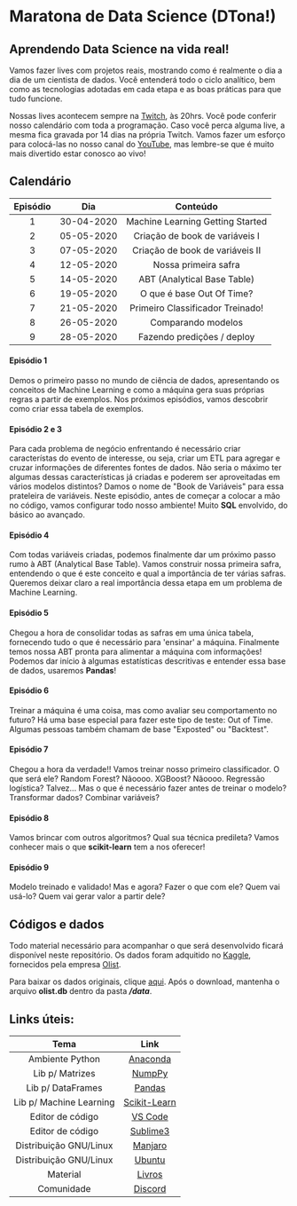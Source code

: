 # Maratona de Data Science (DTona!)

## Aprendendo Data Science na vida real!

Vamos fazer lives com projetos reais, mostrando como é realmente o dia a dia de um cientista de dados. Você entenderá todo o ciclo analítico, bem como as tecnologias adotadas em cada etapa e as boas práticas para que tudo funcione.

Nossas lives acontecem sempre na [Twitch](https://www.twitch.tv/teomewhy), às 20hrs. Você pode conferir nosso calendário com toda a programação. Caso você perca alguma live, a mesma fica gravada por 14 dias na própria Twitch. Vamos fazer um esforço para colocá-las no nosso canal do [YouTube](https://www.youtube.com/channel/UC-Xa9J9-B4jBOoBNIHkMMKA), mas lembre-se que é muito mais divertido estar conosco ao vivo!

## Calendário

Episódio | Dia | Conteúdo |
|:------------:|:------------:|:--------------------------------:|
| 1 | 30-04-2020 | Machine Learning Getting Started |
| 2 | 05-05-2020 | Criação de book de variáveis I |
| 3 | 07-05-2020 | Criação de book de variáveis II |
| 4 | 12-05-2020 | Nossa primeira safra |
| 5 | 14-05-2020 | ABT (Analytical Base Table) |
| 6 | 19-05-2020 | O que é base Out Of Time? |
| 7 | 21-05-2020 | Primeiro Classificador Treinado! |
| 8 | 26-05-2020 | Comparando modelos |
| 9 | 28-05-2020 | Fazendo predições / deploy |

#### Episódio 1
Demos o primeiro passo no mundo de ciência de dados, apresentando os conceitos de Machine Learning e como a máquina gera suas próprias regras a partir de exemplos. Nos próximos episódios, vamos descobrir como criar essa tabela de exemplos.

#### Episódio 2 e 3
Para cada problema de negócio enfrentando é necessário criar característas do evento de interesse, ou seja, criar um ETL para agregar e cruzar informações de diferentes fontes de dados. Não seria o máximo ter algumas dessas características já criadas e poderem ser aproveitadas em vários modelos distintos? Damos o nome de "Book de Variáveis" para essa prateleira de variáveis. Neste episódio, antes de começar a colocar a mão no código, vamos configurar todo nosso ambiente! Muito **SQL** envolvido, do básico ao avançado.

#### Episódio 4
Com todas variáveis criadas, podemos finalmente dar um próximo passo rumo à ABT (Analytical Base Table). Vamos construir nossa primeira safra, entendendo o que é este conceito e qual a importância de ter várias safras. Queremos deixar claro a real importância dessa etapa em um problema de Machine Learning.

#### Episódio 5
Chegou a hora de consolidar todas as safras em uma única tabela, fornecendo tudo o que é necessário para 'ensinar' a máquina. Finalmente temos nossa ABT pronta para alimentar a máquina com informações! Podemos dar início à algumas estatísticas descritivas e entender essa base de dados, usaremos **Pandas**!

#### Episódio 6
Treinar a máquina é uma coisa, mas como avaliar seu comportamento no futuro? Há uma base especial para fazer este tipo de teste: Out of Time. Algumas pessoas também chamam de base "Exposted" ou "Backtest".

#### Episódio 7
Chegou a hora da verdade!! Vamos treinar nosso primeiro classificador. O que será ele? Random Forest? Nãoooo. XGBoost? Nãoooo. Regressão logística? Talvez... Mas o que é necessário fazer antes de treinar o modelo? Transformar dados? Combinar variáveis?

#### Episódio 8
Vamos brincar com outros algoritmos? Qual sua técnica predileta? Vamos conhecer mais o que **scikit-learn** tem a nos oferecer! 

#### Episódio 9
Modelo treinado e validado! Mas e agora? Fazer o que com ele? Quem vai usá-lo? Quem vai gerar valor a partir dele?

## Códigos e dados
Todo material necessário para acompanhar o que será desenvolvido ficará disponível neste repositório. Os dados foram adquitido no [Kaggle](https://www.kaggle.com/olistbr/brazilian-ecommerce), fornecidos pela empresa [Olist](https://olist.com/).

Para baixar os dados originais, clique [aqui](https://drive.google.com/drive/folders/1kdrHJOXGGud5nVv2EJU0IcXLma47ovu1?usp=sharing). Após o download, mantenha o arquivo **olist.db** dentro da pasta ***/data***.

## Links úteis:

|Tema|Link|
|:--------------:|:------------------:|
| Ambiente Python | [Anaconda](https://anaconda.org/) |
| Lib p/ Matrizes | [NumpPy](https://numpy.org/) |
| Lib p/ DataFrames | [Pandas](https://pandas.pydata.org/) |
| Lib p/ Machine Learning | [Scikit-Learn](https://scikit-learn.org/stable/) |
| Editor de código | [VS Code](https://code.visualstudio.com/) |
| Editor de código | [Sublime3](https://www.sublimetext.com/3) |
| Distribuição GNU/Linux | [Manjaro](https://manjaro.org/) |
| Distribuição GNU/Linux | [Ubuntu](https://ubuntu.com/) |
| Material | [Livros](https://github.com/TeoCalvo/twitch/blob/master/mateiral_apoio/livros.md)
| Comunidade | [Discord](https://discord.gg/EUMCn7z) |